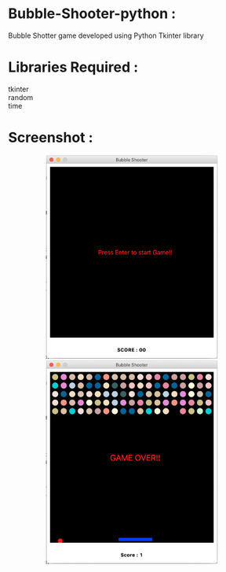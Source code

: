 # Bubble-Shooter-python :
Bubble Shotter game developed using Python Tkinter library

# Libraries Required :
tkinter <br>
random <br>
time <br>

# Screenshot :
<p align="center">
  <img src="screenshot/home.png" width="350" title="home">
  <img src="screenshot/game.png" width="350" title="game">
</p>
